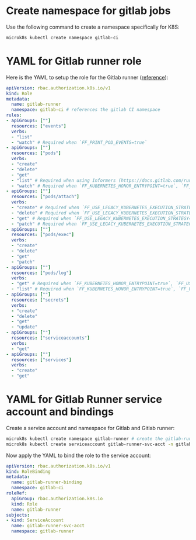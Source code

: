 # Create namespace for gitlab jobs
Use the following command to create a namespace specifically for K8S:
```sh
microk8s kubectl create namespace gitlab-ci
```

# YAML for Gitlab runner role

Here is the YAML to setup the role for the Gitlab runner ([reference](https://docs.gitlab.com/runner/executors/kubernetes/#configure-runner-api-permissions)):
```yaml
apiVersion: rbac.authorization.k8s.io/v1
kind: Role
metadata:
  name: gitlab-runner
  namespace: gitlab-ci # references the gitlab CI namespace
rules:
- apiGroups: [""]
  resources: ["events"]
  verbs:
  - "list"
  - "watch" # Required when `FF_PRINT_POD_EVENTS=true`
- apiGroups: [""]
  resources: ["pods"]
  verbs:
  - "create"
  - "delete"
  - "get"
  - "list" # Required when using Informers (https://docs.gitlab.com/runner/executors/kubernetes/#informers)
  - "watch" # Required when `FF_KUBERNETES_HONOR_ENTRYPOINT=true`, `FF_USE_LEGACY_KUBERNETES_EXECUTION_STRATEGY=false`, using Informers (https://docs.gitlab.com/runner/executors/kubernetes/#informers)
- apiGroups: [""]
  resources: ["pods/attach"]
  verbs:
  - "create" # Required when `FF_USE_LEGACY_KUBERNETES_EXECUTION_STRATEGY=false`
  - "delete" # Required when `FF_USE_LEGACY_KUBERNETES_EXECUTION_STRATEGY=false`
  - "get" # Required when `FF_USE_LEGACY_KUBERNETES_EXECUTION_STRATEGY=false`
  - "patch" # Required when `FF_USE_LEGACY_KUBERNETES_EXECUTION_STRATEGY=false`
- apiGroups: [""]
  resources: ["pods/exec"]
  verbs:
  - "create"
  - "delete"
  - "get"
  - "patch"
- apiGroups: [""]
  resources: ["pods/log"]
  verbs:
  - "get" # Required when `FF_KUBERNETES_HONOR_ENTRYPOINT=true`, `FF_USE_LEGACY_KUBERNETES_EXECUTION_STRATEGY=false`, `FF_WAIT_FOR_POD_TO_BE_REACHABLE=true`
  - "list" # Required when `FF_KUBERNETES_HONOR_ENTRYPOINT=true`, `FF_USE_LEGACY_KUBERNETES_EXECUTION_STRATEGY=false`
- apiGroups: [""]
  resources: ["secrets"]
  verbs:
  - "create"
  - "delete"
  - "get"
  - "update"
- apiGroups: [""]
  resources: ["serviceaccounts"]
  verbs:
  - "get"
- apiGroups: [""]
  resources: ["services"]
  verbs:
  - "create"
  - "get"
```

# YAML for Gitlab Runner service account and bindings
Create a service account and namespace for Gitlab and Gitlab runner:
```sh
microk8s kubectl create namespace gitlab-runner # create the gitlab-runner namespace if not exists
microk8s kubectl create serviceaccount gitlab-runner-svc-acct -n gitlab-runner # create empty service account
```

Now apply the YAML to bind the role to the service account:
```yaml
apiVersion: rbac.authorization.k8s.io/v1
kind: RoleBinding
metadata:
  name: gitlab-runner-binding
  namespace: gitlab-ci
roleRef:
  apiGroup: rbac.authorization.k8s.io
  kind: Role
  name: gitlab-runner
subjects:
- kind: ServiceAccount
  name: gitlab-runner-svc-acct
  namespace: gitlab-runner
```